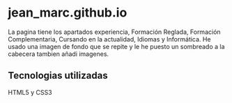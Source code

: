 # jean_marc.github.io
La pagina tiene los apartados experiencia, Formación Reglada, Formación Complementaria, Cursando en la actualidad, Idiomas y Informática. 
He usado una imagen de fondo que se repite y le he puesto un sombreado a la cabecera tambien añadi imagenes.

## Tecnologias utilizadas

HTML5 y CSS3
